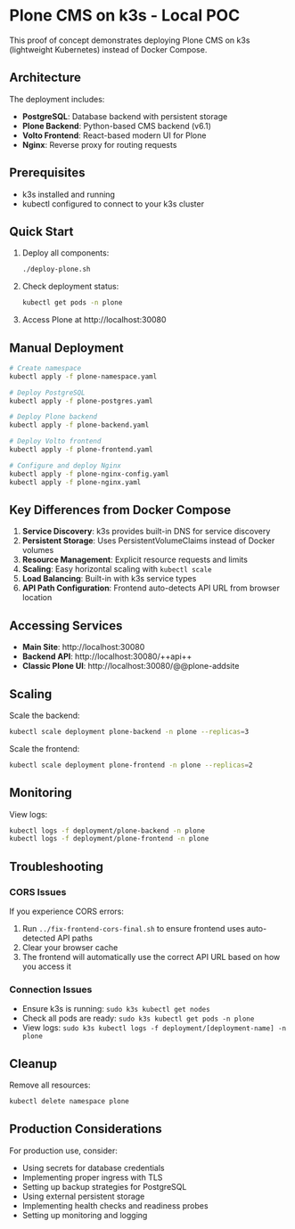 # Plone CMS on k3s - Local POC

This proof of concept demonstrates deploying Plone CMS on k3s (lightweight Kubernetes) instead of Docker Compose.

## Architecture

The deployment includes:
- **PostgreSQL**: Database backend with persistent storage
- **Plone Backend**: Python-based CMS backend (v6.1)
- **Volto Frontend**: React-based modern UI for Plone
- **Nginx**: Reverse proxy for routing requests

## Prerequisites

- k3s installed and running
- kubectl configured to connect to your k3s cluster

## Quick Start

1. Deploy all components:
   ```bash
   ./deploy-plone.sh
   ```

2. Check deployment status:
   ```bash
   kubectl get pods -n plone
   ```

3. Access Plone at http://localhost:30080

## Manual Deployment

```bash
# Create namespace
kubectl apply -f plone-namespace.yaml

# Deploy PostgreSQL
kubectl apply -f plone-postgres.yaml

# Deploy Plone backend
kubectl apply -f plone-backend.yaml

# Deploy Volto frontend
kubectl apply -f plone-frontend.yaml

# Configure and deploy Nginx
kubectl apply -f plone-nginx-config.yaml
kubectl apply -f plone-nginx.yaml
```

## Key Differences from Docker Compose

1. **Service Discovery**: k3s provides built-in DNS for service discovery
2. **Persistent Storage**: Uses PersistentVolumeClaims instead of Docker volumes
3. **Resource Management**: Explicit resource requests and limits
4. **Scaling**: Easy horizontal scaling with `kubectl scale`
5. **Load Balancing**: Built-in with k3s service types
6. **API Path Configuration**: Frontend auto-detects API URL from browser location

## Accessing Services

- **Main Site**: http://localhost:30080
- **Backend API**: http://localhost:30080/++api++
- **Classic Plone UI**: http://localhost:30080/@@plone-addsite

## Scaling

Scale the backend:
```bash
kubectl scale deployment plone-backend -n plone --replicas=3
```

Scale the frontend:
```bash
kubectl scale deployment plone-frontend -n plone --replicas=2
```

## Monitoring

View logs:
```bash
kubectl logs -f deployment/plone-backend -n plone
kubectl logs -f deployment/plone-frontend -n plone
```

## Troubleshooting

### CORS Issues
If you experience CORS errors:
1. Run `../fix-frontend-cors-final.sh` to ensure frontend uses auto-detected API paths
2. Clear your browser cache
3. The frontend will automatically use the correct API URL based on how you access it

### Connection Issues
- Ensure k3s is running: `sudo k3s kubectl get nodes`
- Check all pods are ready: `sudo k3s kubectl get pods -n plone`
- View logs: `sudo k3s kubectl logs -f deployment/[deployment-name] -n plone`

## Cleanup

Remove all resources:
```bash
kubectl delete namespace plone
```

## Production Considerations

For production use, consider:
- Using secrets for database credentials
- Implementing proper ingress with TLS
- Setting up backup strategies for PostgreSQL
- Using external persistent storage
- Implementing health checks and readiness probes
- Setting up monitoring and logging